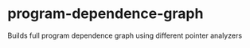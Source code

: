 # program-dependence-graph

Builds full program dependence graph using different pointer analyzers 
